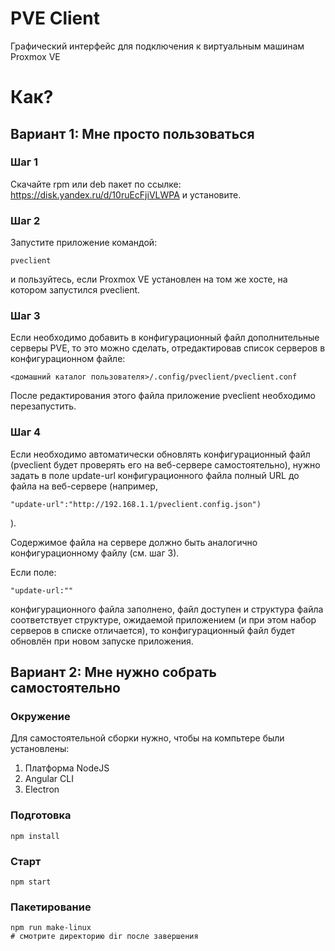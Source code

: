 # PVE Client

Графический интерфейс для подключения к виртуальным машинам Proxmox VE

# Как?

## Вариант 1: Мне просто пользоваться

### Шаг 1

Скачайте rpm или deb пакет по ссылке: https://disk.yandex.ru/d/10ruEcFjiVLWPA
и установите.

### Шаг 2

Запустите приложение командой:

```
pveclient
```
и пользуйтесь, если Proxmox VE установлен на том же хосте, на котором запустился pveclient.

### Шаг 3

Если необходимо добавить в конфигурационный файл дополнительные серверы PVE, то это можно сделать,
отредактировав список серверов в конфигурационном файле:
```
<домашний каталог пользователя>/.config/pveclient/pveclient.conf
```
После редактирования этого файла приложение pveclient необходимо перезапустить.

### Шаг 4

Если необходимо автоматически обновлять конфигурационный файл 
(pveclient будет проверять его на веб-сервере самостоятельно),
нужно задать в поле update-url конфигурационного файла полный URL до файла на веб-сервере
(например, 
```
"update-url":"http://192.168.1.1/pveclient.config.json")
```
).

Содержимое файла на сервере должно быть аналогично конфигурационному файлу (см. шаг 3).

Если поле:
```
"update-url:""
```
конфигурационного файла заполнено, файл доступен и структура файла соответствует
структуре, ожидаемой приложением (и при этом набор серверов в списке отличается), 
то конфигурационный файл будет обновлён при новом запуске приложения.

## Вариант 2: Мне нужно собрать самостоятельно

### Окружение

Для самостоятельной сборки нужно, чтобы на компьтере были установлены:

1. Платформа NodeJS
2. Angular CLI
3. Electron

### Подготовка

```
npm install
```

### Старт

```
npm start
```

### Пакетирование

```
npm run make-linux
# смотрите директорию dir после завершения
```
